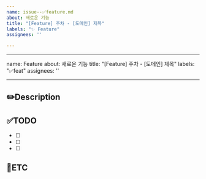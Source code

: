 ```yaml
---
name: issue--✅feature.md
about: 새로운 기능
title: "[Feature] 주차 - [도메인] 제목"
labels: "✨ Feature"
assignees: ''

---
```


---
name: Feature
about: 새로운 기능
title: "[Feature] 주차 - [도메인] 제목"
labels: "✅feat"
assignees: ''

---

✏️Description
-
<!--작업사항을 입력해주세요-->

✅TODO
-
- [ ] <!-- todo -->
- [ ] <!-- todo -->
- [ ] <!-- todo -->

🐾ETC
-
